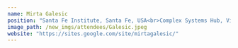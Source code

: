 ```yaml
---
name: Mirta Galesic
position: "Santa Fe Institute, Santa Fe, USA<br>Complex Systems Hub, Vienna, AUT"
image_path: /new_imgs/attendees/Galesic.jpeg
website: "https://sites.google.com/site/mirtagalesic/"
---
```

